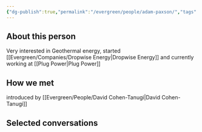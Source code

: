 ```yaml
---
{"dg-publish":true,"permalink":"/evergreen/people/adam-paxson/","tags":["people"]}
---
```


## About this person
Very interested in Geothermal energy, started [[Evergreen/Companies/Dropwise Energy\|Dropwise Energy]]
and currently working at [[Plug Power\|Plug Power]]


## How we met
introduced by [[Evergreen/People/David Cohen-Tanugi\|David Cohen-Tanugi]]


## Selected conversations
